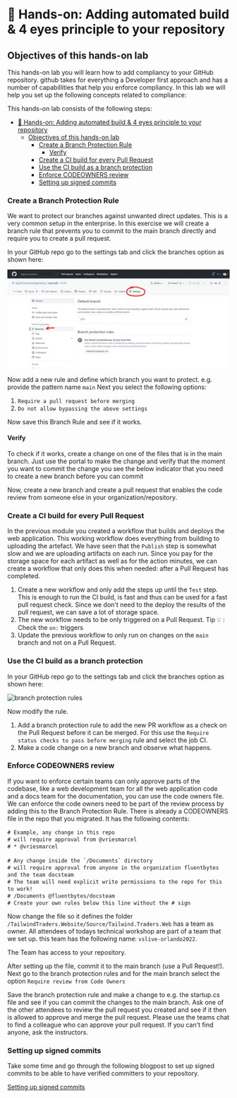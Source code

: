 # 🔨 Hands-on: Adding automated build & 4 eyes principle to your repository

## Objectives of this hands-on lab
This hands-on lab you will learn how to add compliancy to your GitHub repository. github takes for everything a Developer first approach and has a number of capabillities that help you enforce compliancy. In this lab we will help you set up the following concepts related to compliance:

This hands-on lab consists of the following steps:
- [🔨 Hands-on: Adding automated build & 4 eyes principle to your repository](#-hands-on-adding-automated-build--4-eyes-principle-to-your-repository)
  - [Objectives of this hands-on lab](#objectives-of-this-hands-on-lab)
    - [Create a Branch Protection Rule](#create-a-branch-protection-rule)
      - [Verify](#verify)
    - [Create a CI build for every Pull Request](#create-a-ci-build-for-every-pull-request)
    - [Use the CI build as a branch protection](#use-the-ci-build-as-a-branch-protection)
    - [Enforce CODEOWNERS review](#enforce-codeowners-review)
    - [Setting up signed commits](#setting-up-signed-commits)

### Create a Branch Protection Rule
We want to protect our branches against unwanted direct updates. This is a very common setup in the enterprise.
In this exercise we will create a branch rule that prevents you to commit to the main branch directly and require you to create a pull request.

In your GitHub repo go to the settings tab and click the branches option as shown here:

![](/images/2022-11-12-13-45-58.png)

Now add a new rule and define which branch you want to protect. e.g. provide the pattern name `main`
Next you select the following options:
1. `Require a pull request before merging`
2. `Do not allow bypassing the above settings`


Now save this Branch Rule and see if it works.

#### Verify
To check if it works, create a change on one of the files that is in the main branch. Just use the portal to make the change and verify that the moment you want to commit the change you see the below indicator that you need to create a new branch before you can commit

Now, create a new branch and create a pull request that enables the code review from someone else in your organization/repository.


### Create a CI build for every Pull Request
In the previous module you created a workflow that builds and deploys the web application. This working workflow does everything from building to uploading the artefact. We have seen that the `Publish` step is somewhat slow and we are uploading artifacts on each run. Since you pay for the storage space for each artifact as well as for the action minutes, we can create a workflow that only does this when needed: after a Pull Request has completed.

1. Create a new workflow and only add the steps up until the `Test` step. This is enough to run the CI build, is fast and thus can be used for a fast pull request check. Since we don't need to the deploy the results of the pull request, we can save a lot of storage space.
1. The new workflow needs to be only triggered on a Pull Request. Tip :bulb: : Check the `on:` triggers  
1. Update the previous workflow to only run on changes on the `main` branch and not on a Pull Request.

### Use the CI build as a branch protection

In your GitHub repo go to the settings tab and click the branches option as shown here:

![branch protection rules](../images/branch-protection-rules.png)

Now modify the rule.

1. Add a branch protection rule to add the new PR workflow as a check on the Pull Request before it can be merged. For this use the `Require status checks to pass before merging` rule and select the job CI.
4. Make a code change on a new branch and observe what happens.

### Enforce CODEOWNERS review

If you want to enforce certain teams can only approve parts of the codebase, like a web development team for all the web application code and a docs team for the documentation, you can use the code owners file. We can enforce the code owners need to be part of the review process by adding this to the Branch Protection Rule.
There is already a CODEOWNERS file in the repo that you migrated. It has the following contents:

```
# Example, any change in this repo 
# will require approval from @vriesmarcel
# * @vriesmarcel

# Any change inside the `/Documents` directory
# will require approval from anyone in the organization fluentbytes and the team docsteam
# The team will need explicit write permissions to the repo for this to work!
# /Documents @fluentbytes/docsteam
# Create your own rules below this line without the # sign
```
Now change the file so it defines the folder `/TailwindTraders.Website/Source/Tailwind.Traders.Web` has a team as owner. All attendees of todays technical workshop are part of a team that we set up. this team has the following name: `vslive-orlando2022`.

The Team has access to your repository.

After setting up the file, commit it to the main branch (use a Pull Request!). Next go to the branch protection rules and for the main branch select the option `Require review from Code Owners`

Save the branch protection rule and make a change to e.g. the startup.cs file and see if you can commit the changes to the main branch. Ask one of the other attendees to review the pull request you created and see if it then is allowed to approve and merge the pull request. Please use the teams chat to find a colleague who can approve your pull request. If you can't find anyone, ask the instructors. 

### Setting up signed commits
Take some time and go through the following blogpost to set up signed commits to be able to have verified committers to your repository.

[Setting up signed commits](https://withblue.ink/2020/05/17/how-and-why-to-sign-git-commits.html)



